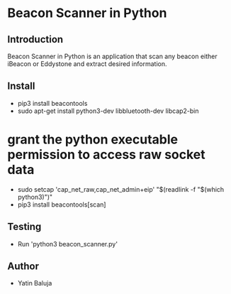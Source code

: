 **Beacon Scanner in Python**
========================
Introduction
------------------------
Beacon Scanner in Python is an application that scan any beacon either iBeacon or Eddystone and extract desired information.  


Install
------------------------
 * pip3 install beacontools
 * sudo apt-get install python3-dev libbluetooth-dev libcap2-bin
# grant the python executable permission to access raw socket data
 * sudo setcap 'cap_net_raw,cap_net_admin+eip' "$(readlink -f "$(which python3)")"
 * pip3 install beacontools[scan]


Testing
------------------------
 * Run 'python3 beacon_scanner.py'

Author
------------------------
* Yatin Baluja
